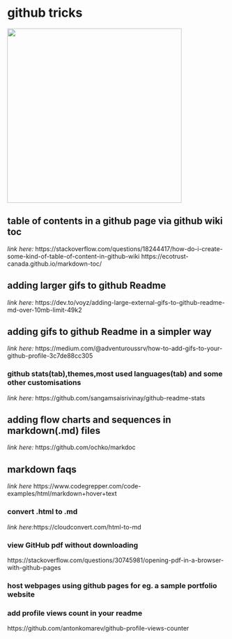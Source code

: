 # github tricks
<img src="https://user-images.githubusercontent.com/68855472/103441841-d0ed5a00-4c76-11eb-8e23-dc8cd4516ed0.gif" height="400" width="400">
<h2>table of contents in a github page via github wiki toc</h2>
 <i>link here:</i>
https://stackoverflow.com/questions/18244417/how-do-i-create-some-kind-of-table-of-content-in-github-wiki
https://ecotrust-canada.github.io/markdown-toc/
<h2>adding larger gifs to github Readme</h2>
 <i>link here:</i>
https://dev.to/voyz/adding-large-external-gifs-to-github-readme-md-over-10mb-limit-49k2
<h2>adding gifs to github Readme in a simpler way</h2>
 <i>link here:</i>
 https://medium.com/@adventuroussrv/how-to-add-gifs-to-your-github-profile-3c7de88cc305
<h3>github stats(tab),themes,most used languages(tab) and some other customisations</h3>
<i>link here:</i>
https://github.com/sangamsaisrivinay/github-readme-stats
<h2>adding flow charts and sequences in markdown(.md) files</h2>
<i>link here:</i>
https://github.com/ochko/markdoc
<h2>markdown faqs</h2>
<i>link here</i>
https://www.codegrepper.com/code-examples/html/markdown+hover+text
<h3>convert .html to .md</h3>
<div><i>link here:</i>https://cloudconvert.com/html-to-md</div>
<h3>view GitHub pdf without downloading</h3>
https://stackoverflow.com/questions/30745981/opening-pdf-in-a-browser-with-github-pages
<h3>host webpages using github pages for eg. a sample portfolio website</h3>

<h3>add profile views count in your readme</h3>
https://github.com/antonkomarev/github-profile-views-counter
